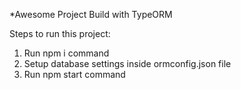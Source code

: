 *Awesome Project Build with TypeORM

Steps to run this project:

   1. Run npm i command
   2. Setup database settings inside ormconfig.json file
   3. Run npm start command
